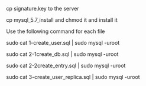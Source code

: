 cp signature.key to the server 
 
cp mysql_5.7_install and chmod it and  install it

Use the following command for each file

sudo cat 1-create_user.sql | sudo mysql -uroot

sudo cat 2-1create_db.sql | sudo mysql -uroot

sudo cat 2-2create_entry.sql | sudo mysql -uroot

sudo cat 3-create_user_replica.sql | sudo mysql -uroot
